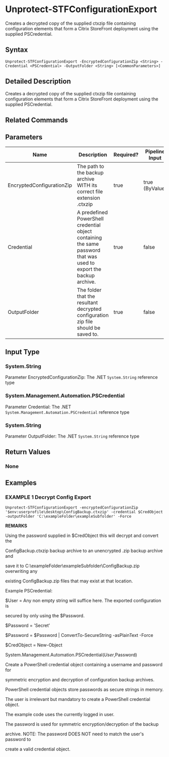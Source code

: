 ﻿# Unprotect-STFConfigurationExport

Creates a decrypted copy of the supplied ctxzip file containing configuration elements that form a Citrix StoreFront deployment using the supplied PSCredential.

## Syntax

```
Unprotect-STFConfigurationExport -EncryptedConfigurationZip <String> -Credential <PSCredential> -OutputFolder <String> [<CommonParameters>]
```

## Detailed Description

Creates a decrypted copy of the supplied ctxzip file containing configuration elements that form a Citrix StoreFront deployment using the supplied PSCredential.

## Related Commands


## Parameters

| Name   | Description | Required? | Pipeline Input | Default Value |
| --- | --- | --- | --- | --- |
|EncryptedConfigurationZip|The path to the backup archive WITH its correct file extension .ctxzip|true|true (ByValue)| |
|Credential|A predefined PowerShell credential object containing the same password that was used to export the backup archive.|true|false| |
|OutputFolder|The folder that the resultant decrypted configuration zip file should be saved to.|true|false| |

## Input Type

### System.String

Parameter EncryptedConfigurationZip: The .NET `System.String` reference type

### System.Management.Automation.PSCredential

Parameter Credential: The .NET `System.Management.Automation.PSCredential` reference type

### System.String

Parameter OutputFolder: The .NET `System.String` reference type

## Return Values

### None

## Examples

### EXAMPLE 1 Decrypt Config Export

```
Unprotect-STFConfigurationExport -encryptedConfigurationZip '$env:userprofile\desktop\ConfigBackup.ctxzip' -credential $CredObject -outputFolder 'C:\exampleFolder\exampleSubfolder' -Force
```

**REMARKS**

Using the password supplied in $CredObject this will decrypt and convert the 

ConfigBackup.ctxzip backup archive to an unencrypted .zip backup archive and 

save it to C:\exampleFolder\exampleSubfolder\ConfigBackup.zip overwriting any 

existing ConfigBackup.zip files that may exist at that location.

Example PSCredential:

$User = Any non empty string will suffice here. The exported configuration is 

secured by only using the $Password.

$Password = 'Secret'

$Password = $Password | ConvertTo-SecureString -asPlainText -Force

$CredObject = New-Object 

System.Management.Automation.PSCredential($User,$Password)

Create a PowerShell credential object containing a username and password for 

symmetric encryption and decryption of configuration backup archives. 

PowerShell credential objects store passwords as secure strings in memory.

The user is irrelevant but mandatory to create a PowerShell credential object. 

The example code uses the currently logged in user.

The password is used for symmetric encryption/decryption of the backup 

archive. NOTE: The password DOES NOT need to match the user's password to 

create a valid credential object.
